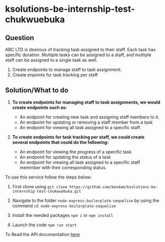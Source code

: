 # ksolutions-be-internship-test-chukwuebuka

## Question
ABC LTD is desirous of tracking task assigned to their staff. Each task has specific duration. Multiple tasks can be assigned to a staff, and multiple staff can be assigned to a single task as well. 

1. Create endpoints to manage staff to task assignment.
2. Create enpoints for task tracking per staff

## Solution/What to do
1. **To create endpoints for managing staff to task assignments, we would create endpoints such as:**
      - An endpoint for creating new task and assigning staff members to it.
      - An endpoint for updating or removing a staff member from a task
      - An endpoint for viewing all task assigned to a specific staff.



2. **To create endpoints for task tracking per staff, we could create several endpoints that could do the following:**
    - An endpoint for viewing the progress of a specific task
    - An endpoint for updating the status of a task 
    - An endpoint for viewing all task assigned to a specific staff memmber with their corresponding status.



To use this service follow the steps below:
1. First clone using 
`git clone https://github.com/kendam/ksolutions-be-internship-test-chukwuebuka.git`


2. Navigate to the folder `node-express-boilerplate-sequelize` by using the command
`cd node-express-boilerplate-sequelize`

3. Install the needed packages
`npm i`
or 
`npm install`

3. Launch the code
`npm run start`



To Read the API documentation [here](https://documenter.getpostman.com/view/20124288/2s8Z73yqdn)